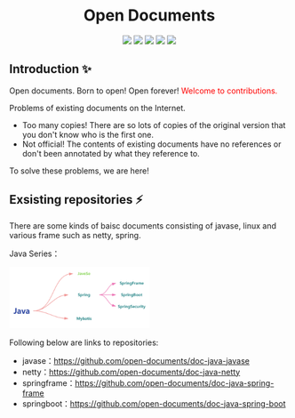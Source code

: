 

<div align="center">
<h1>Open Documents</h1>

<div><img src="https://img.shields.io/badge/javase-blue"/> <img src="https://img.shields.io/badge/linux-green"/> <img src="https://img.shields.io/badge/spring_security-yellow"/> <img src="https://img.shields.io/badge/spring_frame-violet"/> <img src="https://img.shields.io/badge/mysql-337b3"/></div>

</div>



## Introduction  ✨

Open documents. Born to open! Open forever! <span style="color:red">Welcome to contributions.</span>

Problems of existing documents on the Internet.
- Too many copies! There are so lots of copies of the original version that you don't know who is the first one. 
- Not official! The contents of existing documents have no references or don't been annotated by what they reference to. 

To solve these problems, we are here!

## Exsisting repositories  ⚡️

There are some kinds of baisc documents consisting of javase, linux and various frame such as netty, spring. 

Java Series：

<div>
<img src="./PIC/pic1.png" width=50%/>
</div>

Following below are links to repositories:
- javase：https://github.com/open-documents/doc-java-javase 
- netty：https://github.com/open-documents/doc-java-netty
- springframe：https://github.com/open-documents/doc-java-spring-frame
- springboot：https://github.com/open-documents/doc-java-spring-boot







